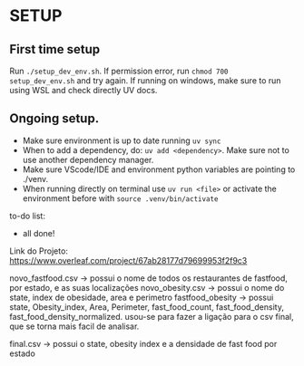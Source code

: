 # SETUP

## First time setup
Run `./setup_dev_env.sh`.
If permission error, run `chmod 700 setup_dev_env.sh` and try again.
If running on windows, make sure to run using WSL and check directly UV docs.

## Ongoing setup.
- Make sure environment is up to date running `uv sync`
- When to add a dependency, do: `uv add <dependency>`. Make sure not to use another dependency manager.
- Make sure VScode/IDE and environment python variables are pointing to ./venv.
- When running directly on terminal use `uv run <file>` or activate the environment before with `source .venv/bin/activate`

to-do list:
- all done!

Link do Projeto: https://www.overleaf.com/project/67ab28177d79699953f2f9c3


novo_fastfood.csv -> possui o nome de todos os restaurantes de fastfood, por estado, e as suas localizações
novo_obesity.csv -> possui o nome do state, index de obesidade, area e perimetro
fastfood_obesity -> possui state, Obesity_index, Area, Perimeter, fast_food_count, fast_food_density, fast_food_density_normalized. usou-se para fazer a ligação para o csv final, que se torna mais facil de analisar.

final.csv -> possui o state, obesity index e a densidade de fast food por estado 
